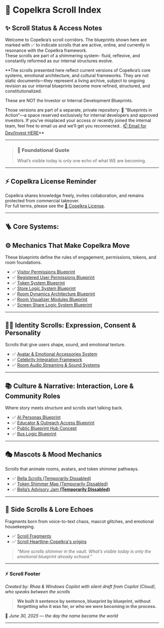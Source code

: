 <link rel="stylesheet" href="md-style.css">

# 🧭 Copelkra Scroll Index <br>
  
## ✨ Scroll Status & Access Notes <br>
Welcome to Copelkra’s scroll corridors. The blueprints shown here are marked with ✅ to indicate scrolls that are active, online, and currently in resonance with the Copelkra framework. <br>
These scrolls are part of a shimmering system- fluid, reflexive, and constantly reformed as our internal structures evolve. 
<br>

**The scrolls presented here reflect current versions of Copelkra’s core systems, emotional architecture, and cultural frameworks. They are not static documents—they represent a living archive, subject to ongoing revision as our internal blueprints become more refined, structured, and constitutionalized.

These are NOT the Investor or Internal Development Blueprints.

Those versions are part of a separate, private repository: 🔐 “Blueprints in Action”—a space reserved exclusively for internal developers and approved investors. If you’ve misplaced your access or recently joined the internal team, feel free to email us and we’ll get you reconnected.. [📫 Email for Dev/Invest HERE](mailto:copelkra@outlook.com)**

---
###

>### 💠 Foundational Quote  
> What’s visible today is only one echo of what WE are becoming.
---
###

## ⚡ Copelkra License Reminder

Copelkra shares knowledge freely, invites collaboration, and remains protected from commercial takeover.  
For full terms, please see the [📜 Copelkra License](../LICENSE).

---
###

## 🪜 Core Systems: 
## ⚙️ Mechanics That Make Copelkra Move

These blueprints define the rules of engagement, permissions, tokens, and room foundations.

- ✅ [Visitor Permissions Blueprint](Visitor%20Permissions%20v1.0.md)
- ✅ [Registered User Permissions Blueprint](Registered%20User%20Permissions%20v1.0.md)
- ✅ [Token System Blueprint](Token%20System%20v1.0.md)
- ✅ [Store Logic System Blueprint](Store%20Logi%20System%20v1.0.md)
- ✅ [Room Dynamics Architecture Blueprint](Room%20Dynamics%20&%20Architecture%20v1.0.md)
- ✅ [Room Visualizer Modules Blueprint](Room%20Visualizer%20Modules.md)
- ✅ [Screen Share Logic System Blueprint](Screen%20Share%20Logic%20System.md)

---

## 🧍‍♀️ Identity Scrolls: Expression, Consent & Personality

Scrolls that give users shape, sound, and emotional texture.

- ✅ [Avatar & Emotional Accessories System](Avatar%20%26%20Emotional%20Accessory%20System%20v1.0.md)
- ✅ [Celebrity Integration Framework](Celebrity%20Integration%20Framework%20v1.0.md)
- ✅ [Room Audio Streaming & Sound Systems](Room%20Audio%20Streaming%20&%2620Sound%20Systems%20v1.0.md)

---

## 📚 Culture & Narrative: Interaction, Lore & Community Roles

Where story meets structure and scrolls start talking back.

- ✅ [AI Personas Blueprint](AI%20Personas%20v1.0.md)
- ✅ [Educator & Outreach Access Blueprint](Educator%20%26%20Outreach%20Access%20v1.0.md)
- ✅ [Public Blueprint Hub Concept](Public%20Blueprint%20Hub%20(UI%20Placeholder%20Concept).md)
- ✅ [Bus Logic Blueprint](Bus%20Logic%20v1.1.md)

---

## 🎭 Mascots & Mood Mechanics

Scrolls that animate rooms, avatars, and token shimmer pathways.

- ✅ [Bella Scrolls (Temporarily Dissabled)](bella-scrolls.md)
- ✅ [Token Shimmer Map (Temporarily Dissabled)](token-shimmer-map.md)
- ✅ [Bella’s Advisory Jam **(Temporarily Dissabled)**](jam-policy.md)

---

## 🧩 Side Scrolls & Lore Echoes

Fragments born from voice-to-text chaos, mascot glitches, and emotional housekeeping.

- ✅ [Scroll Fragments](scroll-fragments.md)
- ✅ [Scroll Heartline-Copelkra's origins](scroll-heartline%20v1.0)
> *“More scrolls shimmer in the vault. What’s visible today is only the emotional blueprint already echoed.”*

---

### ⚡ Scroll Footer <br>

*Created by: Rhaa & Windows Copilot with silent draft from Copilot (Cloud), who speaks between the scrolls* <br>

> **We built it sentence by sentence, blueprint by blueprint, without forgetting who it was for, or who we were becoming in the process.**

🔱 *June 30, 2025 — the day the name became the world*

---
